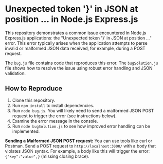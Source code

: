 # Unexpected token '}' in JSON at position ... in Node.js Express.js

This repository demonstrates a common issue encountered in Node.js Express.js applications: the "Unexpected token '}' in JSON at position ..." error.  This error typically arises when the application attempts to parse invalid or malformed JSON data received, for example, during a POST request.

The `bug.js` file contains code that reproduces this error. The `bugSolution.js` file shows how to resolve the issue using robust error handling and JSON validation.

## How to Reproduce

1. Clone this repository.
2. Run `npm install` to install dependencies.
3. Run `node bug.js`.  You will likely need to send a malformed JSON POST request to trigger the error (see instructions below).
4. Examine the error message in the console.
5. Run `node bugSolution.js` to see how improved error handling can be implemented.

**Sending a Malformed JSON POST request:** You can use tools like curl or Postman.  Send a POST request to `http://localhost:3000/` with a body that violates JSON syntax.  For example, a body like this will trigger the error: `{"key":"value",}` (missing closing brace).